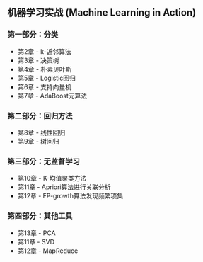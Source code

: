 ## 机器学习实战 (Machine Learning in Action)

### 第一部分：分类

- 第2章 - k-近邻算法 
- 第3章 - 决策树
- 第4章 - 朴素贝叶斯
- 第5章 - Logistic回归
- 第6章 - 支持向量机
- 第7章 - AdaBoost元算法

### 第二部分：回归方法

- 第8章 - 线性回归
- 第9章 - 树回归

### 第三部分：无监督学习

- 第10章 - K-均值聚类方法
- 第11章 - Apriori算法进行关联分析
- 第12章 - FP-growth算法发现频繁项集

### 第四部分：其他工具

- 第13章 - PCA
- 第11章 - SVD
- 第12章 - MapReduce